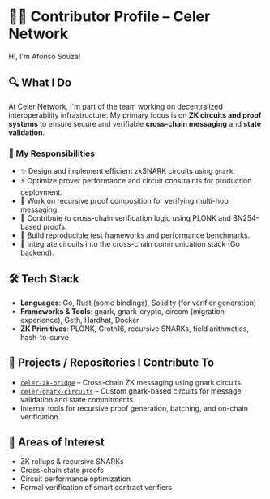 # 👨‍💻 Contributor Profile – Celer Network

Hi, I'm Afonso Souza!

## 🔍 What I Do

At Celer Network, I'm part of the team working on decentralized interoperability infrastructure. My primary focus is on **ZK circuits and proof systems** to ensure secure and verifiable **cross-chain messaging** and **state validation**.

### 🧩 My Responsibilities

- ✨ Design and implement efficient zkSNARK circuits using `gnark`.
- ⚡ Optimize prover performance and circuit constraints for production deployment.
- 🔁 Work on recursive proof composition for verifying multi-hop messaging.
- 🔐 Contribute to cross-chain verification logic using PLONK and BN254-based proofs.
- 🧪 Build reproducible test frameworks and performance benchmarks.
- 🧰 Integrate circuits into the cross-chain communication stack (Go backend).

## 🛠 Tech Stack

- **Languages**: Go, Rust (some bindings), Solidity (for verifier generation)
- **Frameworks & Tools**: gnark, gnark-crypto, circom (migration experience), Geth, Hardhat, Docker
- **ZK Primitives**: PLONK, Groth16, recursive SNARKs, field arithmetics, hash-to-curve

## 🔗 Projects / Repositories I Contribute To

- [`celer-zk-bridge`](https://github.com/celer-network/celer-zk-bridge) – Cross-chain ZK messaging using gnark circuits.
- [`celer-gnark-circuits`](https://github.com/celer-network/celer-gnark-circuits) – Custom gnark-based circuits for message validation and state commitments.
- Internal tools for recursive proof generation, batching, and on-chain verification.

## 🧠 Areas of Interest

- ZK rollups & recursive SNARKs
- Cross-chain state proofs
- Circuit performance optimization
- Formal verification of smart contract verifiers

